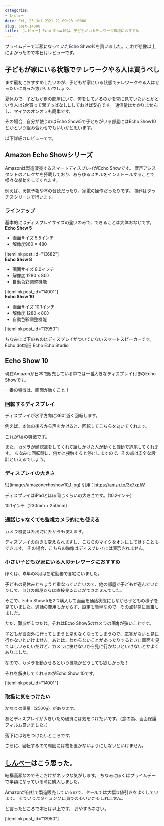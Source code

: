 ```yaml
---
categories:
- レビュー
date: Fri, 23 Jul 2021 21:09:23 +0000
slug: post-14000
title: 【レビュー】Echo Show10は、子どもがいるテレワーク環境におすすめ
---
```


プライムデーで半額になっていたEcho Shwo10を買いました。これが想像以上によかったので本日はレビューです。

<h2>子どもが家にいる状態でテレワークやる人は買うべし</h2>
まず最初におすすめしたいのが、<span class="hutoaka">子どもが家にいる状態でテレワークやる人はぜったいに買った方がいい</span>でしょう。

夏休みで、<span class="huto">子どもが別の部屋にいて、何をしているのかを常に見ていたいとかという人は2台買って繋ぎっぱなしにしておけば安心</span>です。
<span class="hutoaka">通信量はかかりませんし、マイクのオンオフも簡単</span>です。

その場合、自分が使うのはEcho Show5で子どもがいる部屋にはEcho Show10とかという組み合わせでもいいかと思います。

以下詳細のレビューです。

<h2>Amazon Echo Showシリーズ</h2>
Amazonは製造販売するスマートディスプレイがEcho Showです。
音声アシスタントのアレクサを搭載しており、あらゆるスキルをインストールすることで様々な挙動をしてくれます。

例えば、天気予報や本の音読だったり、家電の操作だったりです。
操作はタッチスクリーンで行います。

<h3>ラインナップ</h3>
基本的にはディスプレイサイズの違いのみで、できることは大体おなじです。

<div class="yellowbox">
<strong><span class="huto">Echo Show 5</span></strong>
<ul>
<li>画面サイズ 5.5インチ</li>
<li>解像度960 × 480</li>
</ul>
[itemlink post_id="13682"]
</div>

<div class="yellowbox">
<strong><span class="huto">Echo Show 8</span></strong>
<ul>
<li>画面サイズ 8.0インチ</li>
<li>解像度 1280 x 800</li>
<li>自動色彩調整機能</li>
</ul>
[itemlink post_id="14001"]
</div>

<div class="yellowbox">
<strong><span class="huto">Echo Show 10</span></strong>
<ul>
<li>画面サイズ 10.1インチ</li>
<li>解像度 1280 x 800</li>
<li>自動色彩調整機能</li>
</ul>
[itemlink post_id="13950"]
</div>

ちなみに以下のものはディスプレイがついていないスマートスピーカーです。
Echo dot新旧
Echo
Echo Studio

<h2>Echo Show 10</h2>
現在Amazonが日本で販売している中では一番大きなディスプレイ付きのEcho Showです。

<span class="huto">一番の特徴は、画面が動くこと！</span>

<h3>回転するディスプレイ</h3>
<span class="huto">ディスプレイが水平方向に360°近く回転します。</span>

例えば、<span class="huto">本体の後ろから声をかけると、回転してこちらを向いてくれます。</span>

これが1番の特徴です。

また、カメラが顔認識をしてくれて話しかけた人が動くと<span class="huto">自動で追尾してくれます。</span>
ちなみに回転時に、<span class="huto">何かと接触すると停止します</span>ので、その点は安全な設計といえるでしょう。

<h3>ディスプレイの大きさ</h3>
![](images/amazonechoshow10_1.jpg)
引用：<a href="https://amzn.to/3x7xpfW">https://amzn.to/3x7xpfW</a>

<span class="huto">ディスプレイはiPadとほぼ同じくらいの大きさ</span>です。(10.2インチ)

10.1インチ（230mm × 250mm）

<h3>通話じゃなくても監視カメラ的にも使える</h3>
<span class="huto">カメラ機能は外出時に外からも使えます。</span>

ディスプレイの向きも変えられますし、こちらのマイクをオンにして話すこともできます。
その場合、こちらの映像はディスプレイには表示されません。

<h3>小さい子どもが家にいる人のテレワークにおすすめ</h3>
ぼくは、昨年の8月は在宅勤務で自宅にいました。

子どもの夏休みとちょうど重なっていたいので、他の部屋で子どもが遊んでいたりして、自分の部屋からは直接見ることができませんでした。

そこで、Echo Show 5を2つ購入して画面を通話状態にしながら子どもの様子を見ていました。通話の費用もかからず、設定も簡単なので、その点非常に重宝しました。

ただ、難点が１つだけ。それは<span class="huto">Echo Show5のカメラの画角が狭いこと</span>です。

子どもが画面外に行ってしまうと見えなくなってしまうので、応答がないと見に行かないといけません。あとは、わからないことがあったりするときに画面を見てほしいみたいだけど、カメラに映せないから見に行かないといけないとかよくありました。

なので、カメラを動かせるという機能がどうしても欲しかった！

それを解決してくれるのがEcho Show 10です。

[itemlink post_id="14001"]

<h3>取扱に気をつけたい</h3>
<span class="huto">かなりの重量（2560g）があります。</span>

あとディスプレイが大きいため破損には気をつけたいです。（念の為、画面保護フィルム買いました。）

<span class="huto">落下には気をつけたいところです。</span>

さらに、<span class="huto">回転するので周囲には物を置かないようにしないといけません。</span>

<h2><a href="https://twitter.com/s_s_p_y">しんぺー</a>はこう思った。</h2>
結構高額なのでそこだけがネックな気がします。
ちなみに<span class="hutoaka">ぼくはプライムデーで半額になっている時に購入</span>しました。

Amazonが自社で製造販売しているので、<span class="huto">セールでは大幅な値引きをよくしています。</span>
そういったタイミングに買うのもいいかもしれません。

と言ったところで本日は以上です。
おやすみなさい。

[itemlink post_id="13950"]